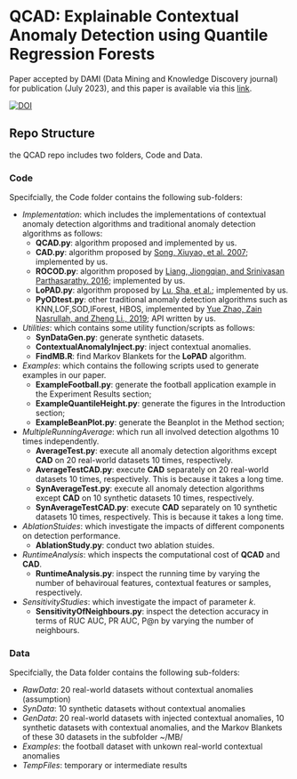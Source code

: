 # QCAD: Explainable Contextual Anomaly Detection using Quantile Regression Forests
Paper accepted by DAMI (Data Mining and Knowledge Discovery journal) for publication (July 2023), and this paper is available via this [link](https://link.springer.com/article/10.1007/s10618-023-00967-z). 

[![DOI](https://zenodo.org/badge/518587941.svg)](https://zenodo.org/badge/latestdoi/518587941)


## Repo Structure

the QCAD repo includes two folders, Code and Data.


### Code
Specifcially, the Code folder contains the following sub-folders:

- *Implementation*: which includes the implementations of contextual anomaly detection algorithms and traditional anomaly detection algorithms as follows:
  -  **QCAD.py**: algorithm proposed and implemented by us.
  -  **CAD.py**: algorithm proposed by [Song, Xiuyao, et al. 2007](https://scholar.google.com/scholar?hl=en&as_sdt=0%2C5&q=conditional+anomaly+detection&btnG=#d=gs_cit&t=1660120134736&u=%2Fscholar%3Fq%3Dinfo%3ANRj9x9XFmTIJ%3Ascholar.google.com%2F%26output%3Dcite%26scirp%3D0%26hl%3Den); implemented by us.
  -  **ROCOD.py**: algorithm proposed by [Liang, Jiongqian, and Srinivasan Parthasarathy. 2016](https://dl.acm.org/doi/pdf/10.1145/2983323.2983660); implemented by us.
  -  **LoPAD.py**: algorithm proposed by [Lu, Sha, et al.](https://link.springer.com/chapter/10.1007/978-3-030-47436-2_50); implemented by us.
  -  **PyODtest.py**: other traditional anomaly detection algorithms such as KNN,LOF,SOD,IForest, HBOS, implemented by [Yue Zhao, Zain Nasrullah, and Zheng Li., 2019](https://www.jmlr.org/papers/volume20/19-011/19-011.pdf?ref=https://githubhelp.com); API written by us.
- *Utilities*: which contains some utility function/scripts as follows:
  -  **SynDataGen.py**: generate synthetic datasets.
  -  **ContextualAnomalyInject.py**: inject contextual anomalies.
  - **FindMB.R**: find Markov Blankets for the **LoPAD** algorithm.
- *Examples*: which contains the following scripts used to generate examples in our paper. 
  - **ExampleFootball.py**: generate the football application example in the Experiment Results section;
  -  **ExampleQuantileHeight.py**: generate the figures in the Introduction section;
  -   **ExampleBeanPlot.py**: generate the Beanplot in the Method section;
- *MultipleRunningAverage*: which run all involved detection algothms 10 times independently.
  - **AverageTest.py**: execute all anomaly detection algorithms except **CAD** on 20 real-world datasets 10 times, respectively.
  - **AverageTestCAD.py**: execute **CAD** separately on 20 real-world datasets 10 times, respectively. This is because it takes a long time.
  - **SynAverageTest.py**: execute all anomaly detection algorithms except **CAD** on 10 synthetic datasets 10 times, respectively.
  - **SynAverageTestCAD.py**: execute **CAD** separately on 10 synthetic datasets 10 times, respectively. This is because it takes a long time.
- *AblationStuides*: which investigate the impacts of different components on detection performance.
  - **AblationStudy.py**: conduct two ablation stuides.
- *RuntimeAnalysis*: which inspects the computational cost of **QCAD** and **CAD**.
  - **RuntimeAnalysis.py**: inspect the running time by varying the number of behaviroual features, contextual features or samples, respectively.
- *SensitivityStudies*: which investigate the impact of parameter *k*.
  - **SensitivityOfNeighbours.py**: inspect the detection accuracy in terms of RUC AUC, PR AUC, P@n by varying the number of neighbours.


### Data
Specifcially, the Data folder contains the following sub-folders:

- *RawData*: 20 real-world datasets without contextual anomalies (assumption)
- *SynData*: 10 synthetic datasets without contextual anomalies
- *GenData*: 20 real-world datasets with injected contextual anomalies, 10 synthetic datasets with contextual anomalies, and the Markov Blankets of these 30 datasets in the subfolder ~/MB/
- *Examples*: the football dataset with unkown real-world contextual anomalies
- *TempFiles*: temporary or intermediate results
